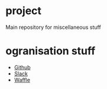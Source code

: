 # project
Main repository for miscellaneous stuff

# ogranisation stuff

* [Github](https://github.com/IoSL-INav)
* [Slack](https://iosl-inav.slack.com/)
* [Waffle](https://waffle.io/IoSL-INav/project)